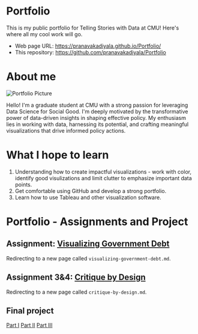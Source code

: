 # Portfolio
This is my public portfolio for Telling Stories with Data at CMU!  Here's where all my cool work will go.  

- Web page URL: https://pranavakadiyala.github.io/Portfolio/
- This repository: https://github.com/pranavakadiyala/Portfolio

# About me
![Portfolio Picture](Pranava_Kadiyala_Photograph.jpeg)

Hello! I'm a graduate student at CMU with a strong passion for leveraging Data Science for Social Good. I'm deeply motivated by the transformative power of data-driven insights in shaping effective policy. My enthusiasm lies in working with data, harnessing its potential, and crafting meaningful visualizations that drive informed policy actions.

# What I hope to learn

1. Understanding how to create impactful visualizations - work with color, identify good visulizations and limit clutter to emphasize important data points. 
2. Get comfortable using GitHub and develop a strong portfolio.
3. Learn how to use Tableau and other visualization software. 

# Portfolio - Assignments and Project

## Assignment: [Visualizing Government Debt](visualizing-government-debt)
Redirecting to a new page called `visualizing-government-debt.md`.  

## Assignment 3&4: [Critique by Design](critique-by-design)
Redirecting to a new page called `critique-by-design.md`.  

## Final project

[Part I](final-project-part-one)
[Part II](final-project-part-two)
[Part III](final-project-part-three)
